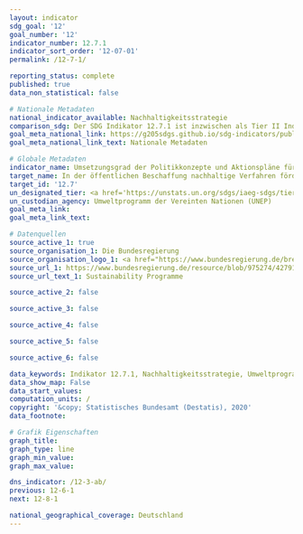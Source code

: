 ```yaml
---
layout: indicator
sdg_goal: '12'
goal_number: '12'
indicator_number: 12.7.1
indicator_sort_order: '12-07-01'
permalink: /12-7-1/

reporting_status: complete
published: true
data_non_statistical: false

# Nationale Metadaten
national_indicator_available: Nachhaltigkeitsstrategie
comparison_sdg: Der SDG Indikator 12.7.1 ist inzwischen als Tier II Indikator klassifiziert, es ist noch keine globale Metadatenbeschreibung veröffentlicht. (Stand 04/2020)
goal_meta_national_link: https://g205sdgs.github.io/sdg-indicators/public/MetaDe/12.7.1.pdf
goal_meta_national_link_text: Nationale Metadaten

# Globale Metadaten
indicator_name: Umsetzungsgrad der Politikkonzepte und Aktionspläne für eine nachhaltige öffentliche Beschaffung
target_name: In der öffentlichen Beschaffung nachhaltige Verfahren fördern, im Einklang mit den nationalen Politiken und Prioritäten
target_id: '12.7'
un_designated_tier: <a href='https://unstats.un.org/sdgs/iaeg-sdgs/tier-classification/' title='Klicken Sie hier um weitere Informationen zur UN-Tier-Klassifikation zu erhalten.'>Tier II</a>
un_custodian_agency: Umweltprogramm der Vereinten Nationen (UNEP)
goal_meta_link: 
goal_meta_link_text: 

# Datenquellen
source_active_1: true
source_organisation_1: Die Bundesregierung
source_organisation_logo_1: <a href="https://www.bundesregierung.de/breg-de"><img src="https://g205sdgs.github.io/sdg-indicators/public/OrgImgDe/bundesregierung.png" alt="Logo bundesregierung" style="height:60px; width:148px"/></a>
source_url_1: https://www.bundesregierung.de/resource/blob/975274/427916/40877d512464640003cd9f82c6dc2067/2015-04-30-massnahmenprogramm-nachhaltigkeit-data.pdf?download=1
source_url_text_1: Sustainability Programme

source_active_2: false

source_active_3: false

source_active_4: false

source_active_5: false

source_active_6: false

data_keywords: Indikator 12.7.1, Nachhaltigkeitsstrategie, Umweltprogramm der Vereinten Nationen (UNEP)
data_show_map: False
data_start_values: 
computation_units: /
copyright: '&copy; Statistisches Bundesamt (Destatis), 2020'
data_footnote: 

# Grafik Eigenschaften
graph_title: 
graph_type: line
graph_min_value: 
graph_max_value: 

dns_indicator: /12-3-ab/
previous: 12-6-1
next: 12-8-1

national_geographical_coverage: Deutschland
---
```


